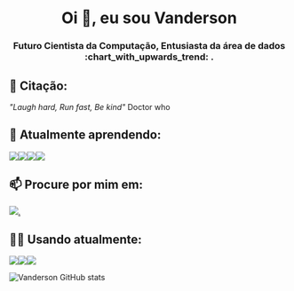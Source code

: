 <h1 align="center">Oi 👋, eu sou Vanderson</h1>
<h3 align="center">Futuro Cientista da Computação, Entusiasta da área de dados :chart_with_upwards_trend:
.</h3>


## :paperclip: Citação: 
_"Laugh hard, Run fast, Be kind"_ Doctor who
## 🌱 Atualmente aprendendo: 
<img src="https://img.shields.io/badge/MongoDB-4EA94B?style=for-the-badge&logo=mongodb&logoColor=white"><img src="https://img.shields.io/badge/MySQL-00000F?style=for-the-badge&logo=mysql&logoColor=white)"><img src="https://img.shields.io/badge/Python-FFD43B?style=for-the-badge&logo=python&logoColor=darkgree"><img src="https://img.shields.io/badge/R-276DC3?style=for-the-badge&logo=r&logoColor=white"><img scr="https://img.shields.io/badge/Java-ED8B00?style=for-the-badge&logo=openjdk&logoColor=white">

## 📫 Procure por mim em: 
<a href="mailto:vandersonsilva3334@gmail.com">
<img src="https://img.shields.io/badge/Gmail-D14836?style=for-the-badge&logo=gmail&logoColor=white">.
</a>


## :man_technologist: Usando atualmente: 
<img src="https://img.shields.io/badge/Visual_Studio_Code-0078D4?style=for-the-badge&logo=visual%20studio%20code&logoColor=whit"><img src="https://img.shields.io/badge/RStudio-75AADB?style=for-the-badge&logo=RStudio&logoColor=white"><img src="https://img.shields.io/badge/Jupyter-F37626.svg?&style=for-the-badge&logo=Jupyter&logoColor=white">




![Vanderson GitHub stats](https://github-readme-stats.vercel.app/api?username=xvanderx&how_icons=true&theme=radical)

